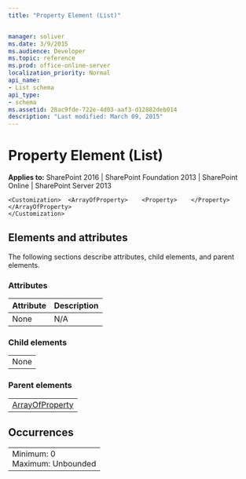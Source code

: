 ```yaml
---
title: "Property Element (List)"


manager: soliver
ms.date: 3/9/2015
ms.audience: Developer
ms.topic: reference
ms.prod: office-online-server
localization_priority: Normal
api_name:
- List schema
api_type:
- schema
ms.assetid: 28ac9fde-722e-4d03-aaf3-d12882deb014
description: "Last modified: March 09, 2015"
---
```


# Property Element (List)

 
  
 **Applies to:** SharePoint 2016 | SharePoint Foundation 2013 | SharePoint Online | SharePoint Server 2013
  
```
<Customization>  <ArrayOfProperty>    <Property>    </Property>  </ArrayOfProperty>
</Customization>
```

## Elements and attributes

The following sections describe attributes, child elements, and parent elements.

### Attributes

|**Attribute**|**Description**|
|:-----|:-----|
|None  <br/> |N/A  <br/> |
   
### Child elements

||
|:-----|
|None |
   
### Parent elements

||
|:-----|
|[ArrayOfProperty](arrayofproperty-element-list.md)|
   
## Occurrences

||
|:-----|
|Minimum: 0  <br/> Maximum: Unbounded  <br/> |
   

